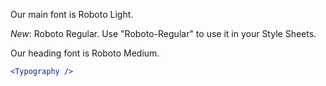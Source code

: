 Our main font is Roboto Light.

*New*: Roboto Regular. Use "Roboto-Regular" to use it in your Style Sheets.

Our heading font is Roboto Medium.

```jsx noeditor
<Typography />
```
